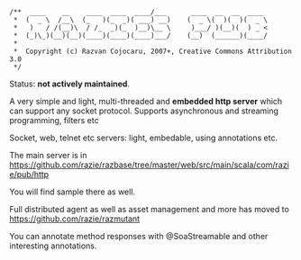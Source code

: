 
    /**  ____    __    ____  ____  ____/___      ____  __  __  ____
     *  (  _ \  /__\  (_   )(_  _)( ___) __)    (  _ \(  )(  )(  _ \
     *   )   / /(__)\  / /_  _)(_  )__)\__ \     )___/ )(__)(  ) _ <
     *  (_)\_)(__)(__)(____)(____)(____)___/    (__)  (______)(____/
     *                      
     *  Copyright (c) Razvan Cojocaru, 2007+, Creative Commons Attribution 3.0
     */

Status: **not actively maintained**.

A very simple and light, multi-threaded and **embedded http server** which can support any socket protocol. Supports asynchronous and streaming programming, filters etc

Socket, web, telnet etc servers: light, embedable, using annotations etc.

The main server is in https://github.com/razie/razbase/tree/master/web/src/main/scala/com/razie/pub/http

You will find sample there as well.

Full distributed agent as well as asset management and more has moved to https://github.com/razie/razmutant

You can annotate method responses with @SoaStreamable and other interesting annotations.
